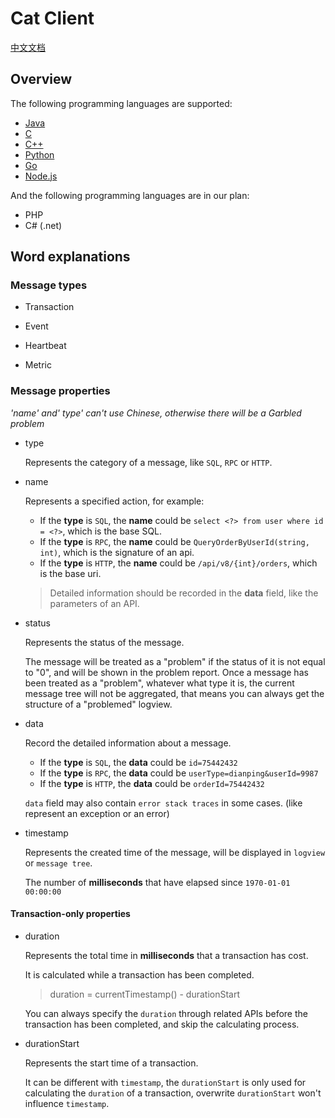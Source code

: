 # Cat Client

[中文文档](./README.zh-CN.md)

## Overview

The following programming languages are supported:

* [Java](./java)
* [C](./c)
* [C++](./cpp)
* [Python](./python)
* [Go](./go)
* [Node.js](./node.js)

And the following programming languages are in our plan:

* PHP
* C# (.net)

## Word explanations

### Message types

* Transaction

* Event

* Heartbeat

* Metric

### Message properties
_'name' and' type' can't use Chinese, otherwise there will be a Garbled problem_

* type

    Represents the category of a message, like `SQL`, `RPC` or `HTTP`.

* name

    Represents a specified action, for example:

    * If the **type** is `SQL`, the **name** could be `select <?> from user where id = <?>`, which is the base SQL.
    * If the **type** is `RPC`, the **name** could be `QueryOrderByUserId(string, int)`, which is the signature of an api.
    * If the **type** is `HTTP`, the **name** could be `/api/v8/{int}/orders`, which is the base uri.

   > Detailed information should be recorded in the **data** field, like the parameters of an API.

* status

    Represents the status of the message.

    The message will be treated as a "problem" if the status of it is not equal to "0", and will be shown in the problem report. Once a message has been treated as a "problem", whatever what type it is, the current message tree will not be aggregated, that means you can always get the structure of a "problemed" logview.

* data

    Record the detailed information about a message.

    * If the **type** is `SQL`, the **data** could be `id=75442432`
    * If the **type** is `RPC`, the **data** could be `userType=dianping&userId=9987`
    * If the **type** is `HTTP`, the **data** could be `orderId=75442432`

    `data` field may also contain `error stack traces` in some cases. (like represent an exception or an error)

* timestamp

    Represents the created time of the message, will be displayed in `logview` or `message tree`.

    The number of **milliseconds** that have elapsed since `1970-01-01 00:00:00`

#### Transaction-only properties

* duration

    Represents the total time in **milliseconds** that a transaction has cost.

    It is calculated while a transaction has been completed.

    > duration = currentTimestamp() - durationStart

    You can always specify the `duration` through related APIs before the transaction has been completed, and skip the calculating process.

* durationStart

    Represents the start time of a transaction.

    It can be different with `timestamp`, the `durationStart` is only used for calculating the `duration` of a transaction, overwrite `durationStart` won't influence `timestamp`.
